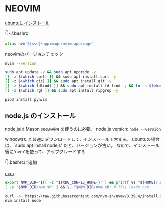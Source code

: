 # NEOVIM

[ubuntuにインストール](https://github.com/neovim/neovim/wiki/Installing-Neovim#linux)

👇~/.bashrc
```sh
alias nv='${ssd}/appimage/nvim.appimage' 
```

neovimのバージョンチェック
```sh
nvim --version
```

```sh
sudo apt update -y && sudo apt upgrade -y
[[ -z $(which curl) ]] && sudo apt install curl -y
[[ -z $(which git) ]] && sudo apt install git -y
[[ -z $(which fdfind) ]] && sudo apt install fd-find -y && ln -s $(which fdfind) "~/.local/bin/fd"
[[ -z $(which rg) ]] && sudo apt install ripgrep -y
```

```sh
pip3 install pynvim
```

## node.js のインストール

node.jsは Mason ~~coc.nvim~~ を使うのに必要。
node.js version: `node --version` 

windowsだと普通にダウンロードして、インストールで大丈夫。
ubuntuの場合は、`sudo apt install nodejs' だと、バージョンが古い。
なので、インストール後に'nvm'を使って、アップグレードする

👇.bashrcに追加

[nvm](https://github.com/nvm-sh/nvm)

```sh
export NVM_DIR="$([ -z "${XDG_CONFIG_HOME-}" ] && printf %s "${HOME}/.nvm" || printf %s "${XDG_CONFIG_HOME}/nvm")"
[ -s "$NVM_DIR/nvm.sh" ] && \. "$NVM_DIR/nvm.sh" # This loads nvm
```

```sh
curl -o- https://raw.githubusercontent.com/nvm-sh/nvm/v0.39.4/install.sh | bash
nvm install node
```


